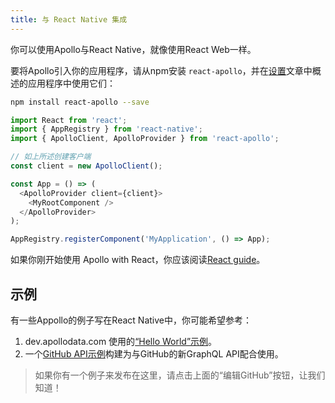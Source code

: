 ```yaml
---
title: 与 React Native 集成
---
```


你可以使用Apollo与React Native，就像使用React Web一样。

要将Apollo引入你的应用程序，请从npm安装 `react-apollo`，并在[设置](initialization.html)文章中概述的应用程序中使用它们：

```bash
npm install react-apollo --save
```

```js
import React from 'react';
import { AppRegistry } from 'react-native';
import { ApolloClient, ApolloProvider } from 'react-apollo';

// 如上所述创建客户端
const client = new ApolloClient();

const App = () => (
  <ApolloProvider client={client}>
    <MyRootComponent />
  </ApolloProvider>
);

AppRegistry.registerComponent('MyApplication', () => App);
```

如果你刚开始使用 Apollo with React，你应该阅读[React guide](index.html)。

<h2 id="examples">示例</h2>

有一些Appollo的例子写在React Native中，你可能希望参考：

1. dev.apollodata.com 使用的[“Hello World”示例](https://github.com/apollographql/frontpage-react-native-app)。
2. 一个[GitHub API示例](https://github.com/apollographql/GitHub-GraphQL-API-Example)构建为与GitHub的新GraphQL API配合使用。

> 如果你有一个例子来发布在这里，请点击上面的“编辑GitHub”按钮，让我们知道！
